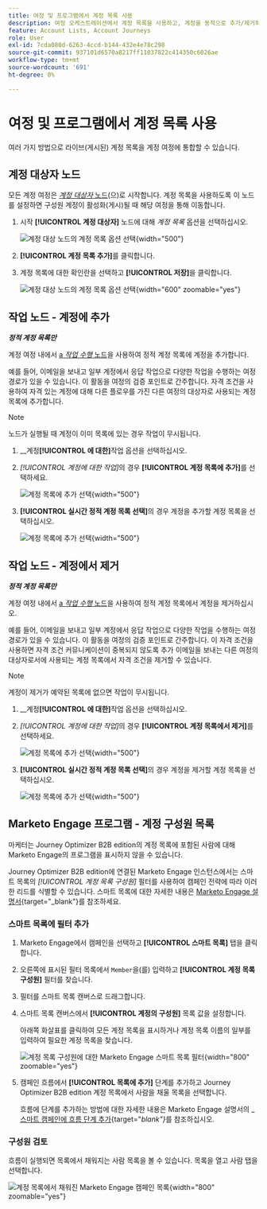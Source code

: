```yaml
---
title: 여정 및 프로그램에서 계정 목록 사용
description: 여정 오케스트레이션에서 계정 목록을 사용하고, 계정을 동적으로 추가/제거하고, Journey Optimizer B2B edition에서 Marketo Engage 스마트 목록을 필터링합니다.
feature: Account Lists, Account Journeys
role: User
exl-id: 7cda080d-6263-4ccd-b144-432e4e78c298
source-git-commit: 937101d6570a8217ff11037822c414350c6026ae
workflow-type: tm+mt
source-wordcount: '691'
ht-degree: 0%

---
```


# 여정 및 프로그램에서 계정 목록 사용

여러 가지 방법으로 라이브(게시된) 계정 목록을 계정 여정에 통합할 수 있습니다.

## 계정 대상자 노드

모든 계정 여정은 [_계정 대상자_ 노드](../journeys/account-audience-nodes.md)(으)로 시작합니다. 계정 목록을 사용하도록 이 노드를 설정하면 구성원 계정이 활성화(게시)될 때 해당 여정을 통해 이동합니다.

1. 시작 **[!UICONTROL 계정 대상자]** 노드에 대해 _계정 목록_ 옵션을 선택하십시오.

   ![계정 대상 노드의 계정 목록 옵션 선택](../journeys/assets/node-audience-account-list.png){width="500"}

1. **[!UICONTROL 계정 목록 추가]**&#x200B;를 클릭합니다.

1. 계정 목록에 대한 확인란을 선택하고 **[!UICONTROL 저장]**&#x200B;을 클릭합니다.

   ![계정 대상 노드의 계정 목록 옵션 선택](../journeys/assets/node-audience-account-list-select-dialog.png){width="600" zoomable="yes"}

## 작업 노드 - 계정에 추가

**_정적 계정 목록만_**

계정 여정 내에서 [a _작업 수행_ 노드](../journeys/action-nodes.md)을 사용하여 정적 계정 목록에 계정을 추가합니다.

예를 들어, 이메일을 보내고 일부 계정에서 응답 작업으로 다양한 작업을 수행하는 여정 경로가 있을 수 있습니다. 이 활동을 여정의 검증 포인트로 간주합니다. 자격 조건을 사용하여 자격 있는 계정에 대해 다른 플로우를 가진 다른 여정의 대상자로 사용되는 계정 목록에 추가합니다.

>[!NOTE]
>
>노드가 실행될 때 계정이 이미 목록에 있는 경우 작업이 무시됩니다.

1. __&#x200B;계정&#x200B;**[!UICONTROL 에 대한]**&#x200B;작업 옵션을 선택하십시오.

1. _[!UICONTROL 계정에 대한 작업]_&#x200B;의 경우 **[!UICONTROL 계정 목록에 추가]**&#x200B;를 선택하세요.

   ![계정 목록에 추가 선택](../journeys/assets/node-action-account-add-to-account-list.png){width="500"}

1. **[!UICONTROL 실시간 정적 계정 목록 선택]**&#x200B;의 경우 계정을 추가할 계정 목록을 선택하십시오.

   ![계정 목록에 추가 선택](../journeys/assets/node-action-account-add-to-account-list-select.png){width="500"}

## 작업 노드 - 계정에서 제거

**_정적 계정 목록만_**

계정 여정 내에서 [a _작업 수행_ 노드](../journeys/action-nodes.md)을 사용하여 정적 계정 목록에서 계정을 제거하십시오.

예를 들어, 이메일을 보내고 일부 계정에서 응답 작업으로 다양한 작업을 수행하는 여정 경로가 있을 수 있습니다. 이 활동을 여정의 검증 포인트로 간주합니다. 이 자격 조건을 사용하면 자격 조건 커뮤니케이션이 중복되지 않도록 추가 이메일을 보내는 다른 여정의 대상자로서에 사용되는 계정 목록에서 자격 조건을 제거할 수 있습니다.

>[!NOTE]
>
>계정이 제거가 예약된 목록에 없으면 작업이 무시됩니다.

1. __&#x200B;계정&#x200B;**[!UICONTROL 에 대한]**&#x200B;작업 옵션을 선택하십시오.

1. _[!UICONTROL 계정에 대한 작업]_&#x200B;의 경우 **[!UICONTROL 계정 목록에서 제거]**&#x200B;를 선택하세요.

   ![계정 목록에 추가 선택](../journeys/assets/node-action-account-remove-from-account-list.png){width="500"}

1. **[!UICONTROL 실시간 정적 계정 목록 선택]**&#x200B;의 경우 계정을 제거할 계정 목록을 선택하십시오.

   ![계정 목록에 추가 선택](../journeys/assets/node-action-account-remove-from-account-list-select.png){width="500"}

## Marketo Engage 프로그램 - 계정 구성원 목록

마케터는 Journey Optimizer B2B edition의 계정 목록에 포함된 사람에 대해 Marketo Engage의 프로그램을 표시하지 않을 수 있습니다.

Journey Optimizer B2B edition에 연결된 Marketo Engage 인스턴스에서는 스마트 목록의 _[!UICONTROL 계정 목록 구성원]_ 필터를 사용하여 캠페인 전략에 따라 이러한 리드를 식별할 수 있습니다. 스마트 목록에 대한 자세한 내용은 [Marketo Engage 설명서](https://experienceleague.adobe.com/ko/docs/marketo/using/product-docs/core-marketo-concepts/smart-lists-and-static-lists/understanding-smart-lists){target="_blank"}를 참조하세요.

### 스마트 목록에 필터 추가

1. Marketo Engage에서 캠페인을 선택하고 **[!UICONTROL 스마트 목록]** 탭을 클릭합니다.

1. 오른쪽에 표시된 필터 목록에서 `Member`을(를) 입력하고 **[!UICONTROL 계정 목록 구성원]** 필터를 찾습니다.

1. 필터를 스마트 목록 캔버스로 드래그합니다.

1. 스마트 목록 캔버스에서 **[!UICONTROL 계정의 구성원]** 목록 값을 설정합니다.

   아래쪽 화살표를 클릭하여 모든 계정 목록을 표시하거나 계정 목록 이름의 일부를 입력하여 필요한 계정 목록을 찾습니다.

   ![계정 목록 구성원에 대한 Marketo Engage 스마트 목록 필터](./assets/account-lists-marketo-engage-smart-list.png){width="800" zoomable="yes"}

1. 캠페인 흐름에서 **[!UICONTROL 목록에 추가]** 단계를 추가하고 Journey Optimizer B2B edition 계정 목록에서 사람을 채울 목록을 선택합니다.

   흐름에 단계를 추가하는 방법에 대한 자세한 내용은 Marketo Engage 설명서의 _[스마트 캠페인에 흐름 단계 추가](https://experienceleague.adobe.com/ko/docs/marketo/using/product-docs/core-marketo-concepts/smart-campaigns/flow-actions/add-a-flow-step-to-a-smart-campaign){target="_blank"}_&#x200B;를 참조하십시오.

### 구성원 검토

흐름이 실행되면 목록에서 채워지는 사람 목록을 볼 수 있습니다. 목록을 열고 사람 탭을 선택합니다.

![계정 목록에서 채워진 Marketo Engage 캠페인 목록](./assets/account-lists-marketo-engage-smart-list-people.png){width="800" zoomable="yes"}
